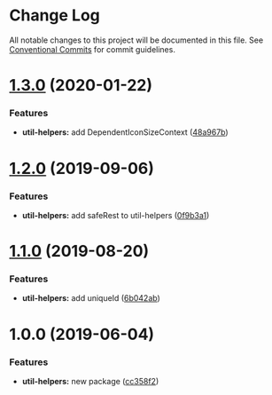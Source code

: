 # Change Log

All notable changes to this project will be documented in this file.
See [Conventional Commits](https://conventionalcommits.org) for commit guidelines.

# [1.3.0](https://github.com/telus/tds-core/compare/@tds/util-helpers@1.2.0...@tds/util-helpers@1.3.0) (2020-01-22)


### Features

* **util-helpers:** add DependentIconSizeContext ([48a967b](https://github.com/telus/tds-core/commit/48a967b))





# [1.2.0](https://github.com/telus/tds-core/compare/@tds/util-helpers@1.1.0...@tds/util-helpers@1.2.0) (2019-09-06)


### Features

* **util-helpers:** add safeRest to util-helpers ([0f9b3a1](https://github.com/telus/tds-core/commit/0f9b3a1))





# [1.1.0](https://github.com/telus/tds-core/compare/@tds/util-helpers@1.0.0...@tds/util-helpers@1.1.0) (2019-08-20)


### Features

* **util-helpers:** add uniqueId ([6b042ab](https://github.com/telus/tds-core/commit/6b042ab))





# 1.0.0 (2019-06-04)

### Features

- **util-helpers:** new package ([cc358f2](https://github.com/telus/tds-core/commit/cc358f2))
